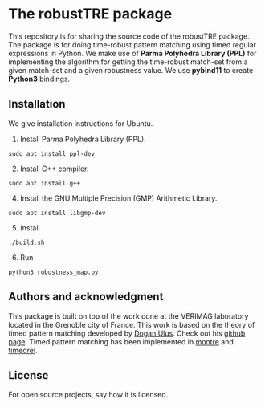 # The robustTRE package
This repository is for sharing the source code of the robustTRE package. The package is for doing time-robust pattern matching using timed regular expressions in Python. We make use of **Parma Polyhedra Library (PPL)** for implementing the algorithm for getting the time-robust match-set from a given match-set and a given robustness value. We use **pybind11** to create **Python3** bindings.

## Installation
We give installation instructions for Ubuntu.
1. Install Parma Polyhedra Library (PPL).
```
sudo apt install ppl-dev
```
2. Install C++ compiler.
```
sudo apt install g++
```
4. Install the GNU Multiple Precision (GMP) Arithmetic Library.
```
sudo apt install libgmp-dev
```
5. Install
```
./build.sh
```
6. Run
```
python3 robustness_map.py
```

## Authors and acknowledgment
This package is built on top of the work done at the VERIMAG laboratory located in the Grenoble city of France. This work is based on the theory of timed pattern matching developed by [Dogan Ulus](https://www.cmpe.boun.edu.tr/tr/people/dogan.ulus). Check out his [github page](https://github.com/doganulus). Timed pattern matching has been implemented in [montre](https://github.com/doganulus/montre) and [timedrel](https://github.com/doganulus/timedrel).

## License
For open source projects, say how it is licensed.